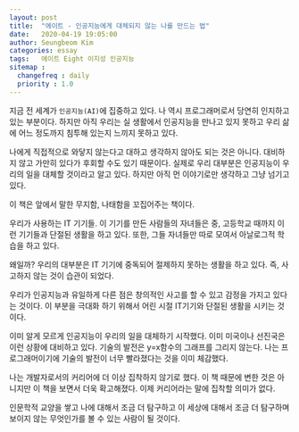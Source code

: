 ```yaml
---
layout: post
title:  "에이트 - 인공지능에게 대체되지 않는 나를 만드는 법"
date:   2020-04-19 19:05:00
author: Seungbeom Kim
categories: essay
tags:	에이트 Eight 이지성 인공지능
sitemap :
  changefreq : daily
  priority : 1.0
---
```


지금 전 세계가 `인공지능(AI)`에 집중하고 있다. 나 역시 프로그래머로서 당연히 인지하고 있는 부분이다. 하지만 아직 우리는 실 생활에서 인공지능을 만나고 있지 못하고 우리 삶에 어느 정도까지 침투해 있는지 느끼지 못하고 있다.

나에게 직접적으로 와닿지 않는다고 대하고 생각하지 않아도 되는 것은 아니다. 대비하지 않고 가만히 있다가 후회할 수도 있기 때문이다. 실제로 우리 대부분은 인공지능이 우리의 일을 대체할 것이라고 알고 있다. 하지만 아직 먼 이야기로만 생각하고 그냥 넘기고 있다.

이 책은 앞에서 말한 무지함, 나태함을 꼬집어주는 책이다.

우리가 사용하는 IT 기기들. 이 기기를 만든 사람들의 자녀들은 중, 고등학교 때까지 이런 기기들과 단절된 생활을 하고 있다. 또한, 그들 자녀들만 따로 모여서 아날로그적 학습을 하고 있다.

왜일까? 우리의 대부분은 IT 기기에 중독되어 절제하지 못하는 생활을 하고 있다. 즉, 사고하지 않는 것이 습관이 되었다.

우리가 인공지능과 유일하게 다른 점은 창의적인 사고를 할 수 있고 감정을 가지고 있다는 것이다. 이 부분을 극대화 하기 위해서 어린 시절 IT기기와 단절된 생활을 시키는 것이다.

이미 알게 모르게 인공지능이 우리의 일을 대체하기 시작했다. 이미 미국이나 선진국은 이런 상황에 대비하고 있다. 기술의 발전은 y=x함수의 그래프를 그리지 않는다. 나는 프로그래머이기에 기술의 발전이 너무 빨라졌다는 것을 이미 체감했다.

나는 개발자로서의 커리어에 더 이상 집착하지 않기로 했다. 이 책 때문에 변한 것은 아니지만 이 책을 보면서 더욱 확고해졌다. 이제 커리어라는 말에 집착할 의미가 없다.

인문학적 교양을 쌓고 나에 대해서 조금 더 탐구하고 이 세상에 대해서 조금 더 탐구하며 보이지 않는 무엇인가를 볼 수 있는 사람이 될 것이다.

